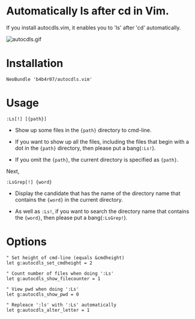 # Automatically ls after cd in Vim.

If you install autocdls.vim, it enables you to 'ls' after 'cd' automatically.

![autocdls.gif](http://cl.ly/image/1t0W0V3W3E2O/autocdls.gif)

# Installation

    NeoBundle 'b4b4r07/autocdls.vim'

# Usage

	:Ls[!] [{path}]

* Show up some files in the `{path}` directory to cmd-line.

* If you want to show up all the files, including the files that begin with a dot in the `{path}` directory, then please put a bang(`:Ls!`).

* If you omit the `{path}`, the current directory is specified as `{path}`.

Next,

	:LsGrep[!] {word}

* Display the candidate that has the name of the directory name that contains the `{word}` in the current directory.

* As well as `:Ls!`, if you want to search the directory name that contains the `{word}`, then please put a bang(`:LsGrep!`).

# Options

	" Set height of cmd-line (equals &cmdheight)
	let g:autocdls_set_cmdheight = 2
	
	" Count number of files when doing ':Ls'
	let g:autocdls_show_filecounter = 1
	
	" View pwd when doing ':Ls'
	let g:autocdls_show_pwd = 0
	
	" Repleace ':ls' with ':Ls' automatically
	let g:autocdls_alter_letter = 1
